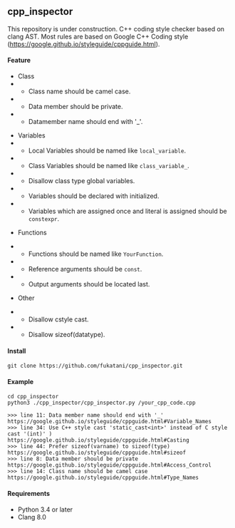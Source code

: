 ## cpp_inspector

This repository is under construction.
C++ coding style checker based on clang AST.
Most rules are based on Google C++ Coding style (https://google.github.io/styleguide/cppguide.html).

#### Feature

- Class
- - Class name should be camel case.
- - Data member should be private.
- - Datamember name should end with '_'.

<!-- Class methods should be named like `YourClass`, excepts getter/setter. -->

- Variables
- - Local Variables should be named like `local_variable`.
- - Class Variables should be named like `class_variable_`.
- - Disallow class type global variables.
- - Variables should be declared with initialized.
- - Variables which are assigned once and literal is assigned should be `constexpr`.

<!-- Variables which are assigned once should be `const`. -->

- Functions
- - Functions should be named like `YourFunction`.
- - Reference arguments should be `const`.
- - Output arguments should be located last.

- Other
- - Disallow cstyle cast.
- - Disallow sizeof(datatype).

<!-- Iteretor should be increment by `++iter`, not `iter++`. -->

<!-- Raw pointers not should be allocated by new. You should use `std::unique_ptr` or other smart pointer. -->


#### Install

```
git clone https://github.com/fukatani/cpp_inspector.git
```

#### Example

```
cd cpp_inspector
python3 ./cpp_inspector/cpp_inspector.py /your_cpp_code.cpp

>>> line 11: Data member name should end with '_' https://google.github.io/styleguide/cppguide.html#Variable_Names
>>> line 34: Use C++ style cast 'static_cast<int>' instead of C style cast '(int)' ) https://google.github.io/styleguide/cppguide.html#Casting
>>> line 44: Prefer sizeof(varname) to sizeof(type) https://google.github.io/styleguide/cppguide.html#sizeof
>>> line 8: Data member should be private https://google.github.io/styleguide/cppguide.html#Access_Control
>>> line 14: Class name should be camel case https://google.github.io/styleguide/cppguide.html#Type_Names
```

#### Requirements

- Python 3.4 or later
- Clang 8.0

